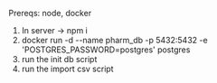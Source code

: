 Prereqs: node, docker

1. In server -> npm i
1. docker run -d --name pharm_db -p 5432:5432 -e 'POSTGRES_PASSWORD=postgres' postgres
1. run the init db script
1. run the import csv script
